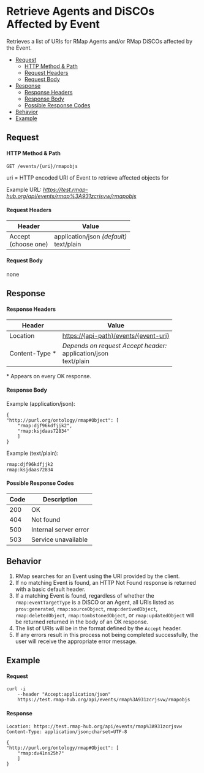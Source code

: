 # Retrieve Agents and DiSCOs Affected by Event
Retrieves a list of URIs for RMap Agents and/or RMap DiSCOs affected by the Event.

* [Request](#request)
  * [HTTP Method & Path](#http-method--path)
  * [Request Headers](#request-headers)
  * [Request Body](#request-body)
* [Response](#response)
  * [Response Headers](#response-headers)
  * [Response Body](#response-body)
  * [Possible Response Codes](#possible-response-codes)
* [Behavior](#behavior)
* [Example](#example)

## Request

#### HTTP Method & Path
```
GET /events/{uri}/rmapobjs
```
uri = HTTP encoded URI of Event to retrieve affected objects for

Example URL: _https://test.rmap-hub.org/api/events/rmap%3A931zcrjsvw/rmapobjs_

#### Request Headers

| Header | Value |
|---------|------|
| Accept <br> (choose one) | application/json _(default)_<br>text/plain|
 
#### Request Body
none

## Response
#### Response Headers

| Header | Value |
|---------|------|
| Location | <https://{api-path}/events/{event-uri}> |
| Content-Type * | _Depends on request Accept header:_<br>application/json<br>text/plain |

\* Appears on every OK response.

#### Response Body
Example (application/json):
```
{
"http://purl.org/ontology/rmap#Object": [
    "rmap:djf96kdfjjk2",
    "rmap:ksjdaas72834"
    ]
}
```
Example (text/plain):
```
rmap:djf96kdfjjk2
rmap:ksjdaas72834
```

#### Possible Response Codes
| Code| Description |
|---------|------|
| 200| OK|
| 404| Not found |
| 500| Internal server error|
| 503| Service unavailable|

## Behavior
1.  RMap searches for an Event using the URI provided by the client.
2. If no matching Event is found, an HTTP Not Found response is returned with a basic default header.
3. If a matching Event is found, regardless of whether the `rmap:eventTargetType` is a DiSCO or an Agent, all URIs listed as `prov:generated`, `rmap:sourceObject`, `rmap:derivedObject`, `rmap:deletedObject`, `rmap:tombstonedObject`,  or `rmap:updatedObject` will be returned returned in the body of an OK response.
5. The list of URIs will be in the format defined by the `Accept` header. 
6. If any errors result in this process not being completed successfully, the user will receive the appropriate error message.

## Example

#### Request
```
curl -i 
	--header "Accept:application/json"
	https://test.rmap-hub.org/api/events/rmap%3A931zcrjsvw/rmapobjs
```

#### Response
```
Location: https://test.rmap-hub.org/api/events/rmap%3A931zcrjsvw
Content-Type: application/json;charset=UTF-8

{
"http://purl.org/ontology/rmap#Object": [
    "rmap:dv41ns25h7"
    ]
}
```